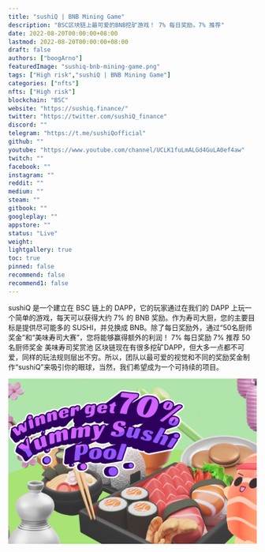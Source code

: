 ```yaml
---
title: "sushiQ | BNB Mining Game"
description: "BSC区块链上最可爱的BNB挖矿游戏！ 7% 每日奖励，7% 推荐"
date: 2022-08-20T00:00:00+08:00
lastmod: 2022-08-20T00:00:00+08:00
draft: false
authors: ["boogArno"]
featuredImage: "sushiq-bnb-mining-game.png"
tags: ["High risk","sushiQ | BNB Mining Game"]
categories: ["nfts"]
nfts: ["High risk"]
blockchain: "BSC"
website: "https://sushiq.finance/"
twitter: "https://twitter.com/sushiQ_finance"
discord: ""
telegram: "https://t.me/sushiQofficial"
github: ""
youtube: "https://www.youtube.com/channel/UCLK1fuLmALGd4GuLA0ef4aw"
twitch: ""
facebook: ""
instagram: ""
reddit: ""
medium: ""
steam: ""
gitbook: ""
googleplay: ""
appstore: ""
status: "Live"
weight: 
lightgallery: true
toc: true
pinned: false
recommend: false
recommend1: false
---
```

sushiQ 是一个建立在 BSC 链上的 DAPP，它的玩家通过在我们的 DAPP 上玩一个简单的游戏，每天可以获得大约 7% 的 BNB 奖励。作为寿司大厨，您的主要目标是提供尽可能多的 SUSHI，并兑换成 BNB。除了每日奖励外，通过“50名厨师奖金”和“美味寿司大赛”，您将能够赢得额外的利润！
7% 每日奖励
7% 推荐
50名厨师奖金
美味寿司奖赏池
区块链现在有很多挖矿DAPP，但大多一点都不可爱，同样的玩法规则层出不穷。所以，团队以最可爱的视觉和不同的奖励奖金制作“sushiQ”来吸引你的眼球，当然，我们希望成为一个可持续的项目。

![sushiqbnbmininggame-dapp-high-risk-bsc-image1_e6adb0564b11304955a5a854797e3dcc](sushiqbnbmininggame-dapp-high-risk-bsc-image1_e6adb0564b11304955a5a854797e3dcc.png)